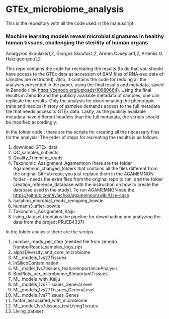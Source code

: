 # GTEx_microbiome_analysis

This is the repository with all the code used in the manuscript 

### Machine learning models reveal microbial signatures in healthy human tissues, challenging the sterility of human organs  
Anargyros Skoulakis1,2, Giorgos Skoufos1,2, Armen Ovsepian1,2, Artemis G. Hatzigeorgiou1,2

This repo contains the code for recreating the results (to do that you should have access to the GTEx data as accession of BAM files of RNA-seq data of samples are restricted). Also, it contains the code for redoing all the analyses presented in the paper, using the final results and metadata, saved in Zenodo (link https://zenodo.org/uploads/10980664). Using the final results in Zenodo and the publicly available metadata of samples, one can replicate the results. Only the analysis for discriminating the phenotypic traits and medical history of samples demands access to the full metadata file that needs access to GTEx data. Lastly, as the publicly available metadata have different headers than the full metadata, the scripts should be modified accordingly.

In the folder code : 
there are the scripts for creating all the necessary files for the analysis! The order of steps for recreating the results is as follows: 
  1. download_GTEx_data
  2. QC_samples_subjects
  3. Quality_Trimming_reads
  4. Taxonomic_Assignment_Agamemnon (here are the folder Agamemnon_changed_folders that contains all the files different from the original GitHub repo, you just replace them in the AGAMEMNON folder - needs the extra files from the original repo to run, and the folder creation_reference_database with the instruction on how to create the database used in the study). To run AGAMEMNON see the https://github.com/ivlachos/agamemnon/wiki/Use-case
  5. Isolation_microbial_reads_remaping_bowtie
  6. humann3_after_bowtie
  7. Taxonomic_Assignment_Kaiju
  8. living_dataset (contains the pipeline for downloading and analyzing the data from the project PRJEB4337)


In the folder analysis:
there are the scritps 
  1. number_reads_per_step (needed file from zenodo NumberReads_samples_logs.zip)
  2. alphaDiversity_and_core_microbiome
  3. ML_models_1vs27Tissues
  4. InSilicoContamination
  5. ML_model_1vs7tissues_featureImportanceAnalysis
  6. BoxPlots_per_microbiome_8ImportantTissues
  7. ML_models_with_Kaiju
  8. ML_models_1vs7Tissues_GeneraLevel
  9. ML_models_1vs27Tissues_GeneraLevel
  10. ML_models_1vs7Tissues_Genes
  11. factor_associated_with_microbiome
  12. ML_model_1vs7tissues_testLivingTissues
  13. Living_dataset



